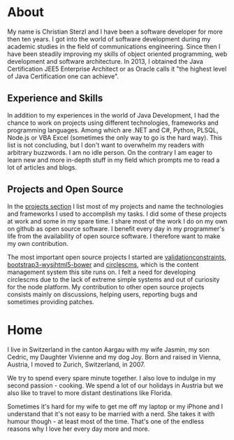 # About

My name is Christian Sterzl and I have been a software developer for more then ten years. I got into the world of software development during my academic studies in the field of communications engineering. Since then I have been steadily improving my skills of object oriented programming, web development and software architecture. In 2013, I obtained the Java Certification JEE5 Enterprise Architect or as Oracle calls it "the highest level of Java Certification one can achieve".

## Experience and Skills 

In addition to my experiences in the world of Java Development, I had the chance to work on projects using different technologies, frameworks and programming languages. Among which are .NET and C#, Python, PLSQL, Node.js or VBA Excel (sometimes the only way to go is the hard way). This list is not concluding, but I don't want to overwhelm my readers with arbitrary buzzwords. I am no idle person. On the contrary I am eager to learn new and more in-depth stuff in my field which prompts me to read a lot of articles and blogs.

## Projects and Open Source

In the [projects section](/projects) I list most of my projects and name the technologies and frameworks I used to accomplish my tasks. I did some of these projects at work and some in my spare time. I share most of the work I do on my own on github as open source software. I benefit every day in my programmer's life from the availability of open source software. I therefore want to make my own contribution.

The most important open source projects I started are [validationconstraints](http://waxolunist.github.io/validationconstraints/), [bootstrap3-wysihtml5-bower](https://github.com/Waxolunist/bootstrap3-wysihtml5-bower) and [circlescms](https://github.com/Waxolunist/circlescms), which is the content management system this site runs on. I felt a need for developing circlescms due to the lack of extreme simple systems and out of curiosity for the node platform.  My contribution to other open source projects consists mainly on discussions, helping users, reporting bugs and sometimes providing patches.

# Home

I live in Switzerland in the canton Aargau with my wife Jasmin, my son Cedric, my Daughter Vivienne and my dog Joy. Born and raised in Vienna, Austria, I moved to Zurich, Switzerland, in 2007.

We try to spend every spare minute together. I also love to indulge in my second passion - cooking. We spend a lot of our holidays in Austria but we also like to travel to more distant destinations like Florida.

Sometimes it's hard for my wife to get me off my laptop or my iPhone and I understand that it's not easy to be married with a nerd. She takes it with humour though - at least most of the time. That's one of the endless reasons why I love her every day more and more.

